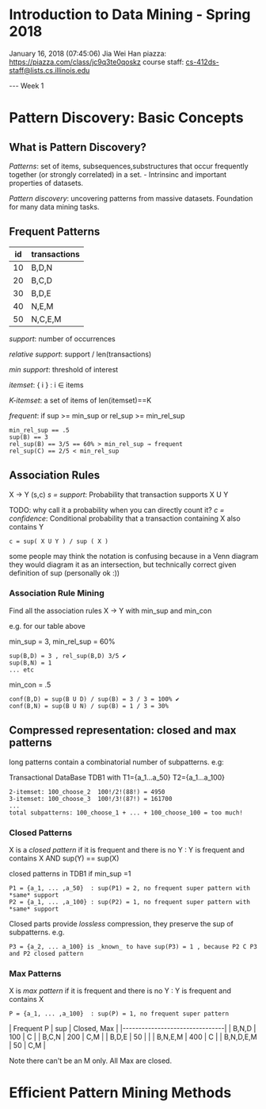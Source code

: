 # Introduction to Data Mining - Spring 2018
January 16, 2018 (07:45:06) 
Jia Wei Han
piazza: https://piazza.com/class/jc9q3te0qoskz
course staff: cs-412ds-staff@lists.cs.illinois.edu

--- Week 1
# Pattern Discovery: Basic Concepts

## What is Pattern Discovery?

*Patterns*: set of items, subsequences,substructures that occur frequently together (or strongly correlated) in a set.  - Intrinsinc and important properties of datasets.

*Pattern discovery*: uncovering patterns from massive datasets. Foundation for many data mining tasks.

## Frequent Patterns

| id | transactions |
|----|--------------|
| 10 | B,D,N        |
| 20 | B,C,D        |
| 30 | B,D,E        |
| 40 | N,E,M        |
| 50 | N,C,E,M      |

*support*: number of occurrences

*relative support*: support / len(transactions)

*min support*: threshold of interest

*itemset*: { i } : i ∈ items 

*K-itemset*: a set of items of len(itemset)==K

*frequent*: if sup >= min_sup or rel_sup >= min_rel_sup

``` 
min_rel_sup == .5
sup(B) == 3
rel_sup(B) == 3/5 == 60% > min_rel_sup → frequent 
rel_sup(C) == 2/5 < min_rel_sup

``` 

## Association Rules

X → Y (s,c)
*s = support*: Probability that transaction supports X U Y

TODO: why call it a probability when you can directly count it?
*c = confidence*: Conditional probability that a transaction containing X also contains Y

``` 
c = sup( X U Y ) / sup ( X )
``` 
some people may think the notation is confusing because in a Venn diagram they would diagram it as an intersection, but technically correct given definition of sup (personally ok :))


### Association Rule Mining
Find all the association rules X → Y with min_sup and min_con

e.g. for our table above

min_sup = 3, min_rel_sup = 60%
``` 
sup(B,D) = 3 , rel_sup(B,D) 3/5 ✔ 
sup(B,N) = 1
... etc
``` 

min_con = .5
``` 
conf(B,D) = sup(B U D) / sup(B) = 3 / 3 = 100% ✔ 
conf(B,N) = sup(B U N) / sup(B) = 1 / 3 = 30% 
``` 

## Compressed representation: closed and max patterns

long patterns contain a combinatorial number of subpatterns. e.g:

Transactional DataBase TDB1 with T1={a_1...a_50} T2={a_1...a_100}
``` 
2-itemset: 100_choose_2  100!/2!(88!) = 4950
3-itemset: 100_choose_3  100!/3!(87!) = 161700
...
total subpatterns: 100_choose_1 + ... + 100_choose_100 = too much!
``` 

### Closed Patterns

X is a *closed pattern* if it is frequent and there is no Y : Y is frequent and contains X AND sup(Y) == sup(X)

closed patterns in TDB1 if min_sup =1
``` 
P1 = {a_1, ... ,a_50}  : sup(P1) = 2, no frequent super pattern with *same* support
P2 = {a_1, ... ,a_100} : sup(P2) = 1, no frequent super pattern with *same* support
``` 

Closed parts provide *lossless* compression, they preserve the sup of subpatterns. e.g. 
``` 
P3 = {a_2, ... a_100} is _known_ to have sup(P3) = 1 , because P2 C P3 and P2 closed pattern 
``` 

### Max Patterns

X is *max pattern* if it is frequent and there is no Y : Y is frequent and contains X
``` 
P = {a_1, ... ,a_100}  : sup(P) = 1, no frequent super pattern 
``` 

| Frequent P | sup | Closed, Max |
|--------------------------------|
| B,N,D      | 100 | C           |
| B,C,N      | 200 | C,M         |
| B,D,E      |  50 |             |
| B,N,E,M    | 400 | C           |
| B,N,D,E,M  |  50 | C,M         |

Note there can't be an M only. All Max are closed.

  
# Efficient Pattern Mining Methods

